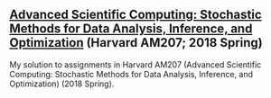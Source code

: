 ## [Advanced Scientific Computing: Stochastic Methods for Data Analysis, Inference, and Optimization](https://am207.github.io/2018spring/) (Harvard AM207; 2018 Spring)
My solution to assignments in Harvard AM207 (Advanced Scientific Computing: Stochastic Methods for Data Analysis, Inference, and Optimization) (2018 Spring).
